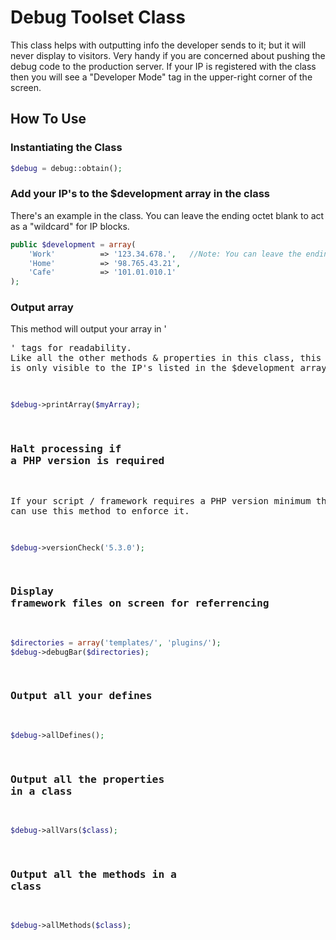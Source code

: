 # Debug Toolset Class

This class helps with outputting info the developer sends to it; but it will never display to visitors.  Very handy if you are concerned about pushing the debug code to the production server.  If your IP is registered with the class then you will see a "Developer Mode" tag in the upper-right corner of the screen.

## How To Use

### Instantiating the Class
```php
$debug = debug::obtain();
```

### Add your IP's to the $development array in the class
There's an example in the class.  You can leave the ending octet blank to act as a "wildcard" for IP blocks.
```php
public $development = array(
	'Work'			=> '123.34.678.',	//Note: You can leave the ending octet blank to act as a "wildcard" for IP blocks.
	'Home'			=> '98.765.43.21',
	'Cafe'			=> '101.01.010.1'
);
```

### Output array
This method will output your array in '<pre>' tags for readability.  Like all the other methods & properties in this class, this output is only visible to the IP's listed in the $development array.
```php
$debug->printArray($myArray);
```

### Halt processing if a PHP version is required
If your script / framework requires a PHP version minimum then you can use this method to enforce it.
```php
$debug->versionCheck('5.3.0');
```

### Display framework files on screen for referrencing
```php
$directories = array('templates/', 'plugins/');
$debug->debugBar($directories);
```

### Output all your defines
```php
$debug->allDefines();
```

### Output all the properties in a class
```php
$debug->allVars($class);
```

### Output all the methods in a class
```php
$debug->allMethods($class);
```
